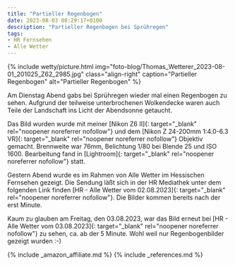 ```yaml
---
title: "Partieller Regenbogen"
date: 2023-08-03 08:29:17+0100
description: "Partieller Regenbogen bei Sprühregen"
tags:
- HR Fernsehen
- Alle Wetter
---
```


{% include wetty/picture.html img="foto-blog/Thomas_Wetterer_2023-08-01_201025_Z62_2985.jpg" class="align-right" caption="Partieller Regenbogen" alt="Partieller Regenbogen" %}

Am Dienstag Abend gabs bei Sprühregen wieder mal einen Regenbogen zu sehen. Aufgrund der teilweise unterbrochenen Wolkendecke waren auch Teile der Landschaft ins Licht der Abendsonne getaucht.

Das Bild wurden wurde mit meiner [Nikon Z6 II]{: target="_blank" rel="noopener noreferrer nofollow"} und dem [Nikon Z 24-200mm 1:4.0-6.3 VR]{: target="_blank" rel="noopener noreferrer nofollow"} Objektiv gemacht. Brennweite war 76mm, Belichtung 1/80 bei Blende 25 und ISO 1600. Bearbeitung fand in [Lightroom]{: target="_blank" rel="noopener noreferrer nofollow"} statt.

Gestern Abend wurde es im Rahmen von Alle Wetter im Hessischen Fernsehen gezeigt. Die Sendung läßt sich in der HR Mediathek unter dem folgenden Link finden [HR - Alle Wetter vom 02.08.2023]{: target="_blank" rel="noopener noreferrer nofollow"}. Die Bilder kommen bereits nach der erst Minute. 

Kaum zu glauben am Freitag, den 03.08.2023, war das Bild erneut bei [HR - Alle Wetter vom 03.08.2023]{: target="_blank" rel="noopener noreferrer nofollow"} zu sehen, ca. ab der 5 Minute. Wohl weil nur Regenbogenbilder gezeigt wurden :-) 

{% include _amazon_affiliate.md %}
{% include _references.md %}
